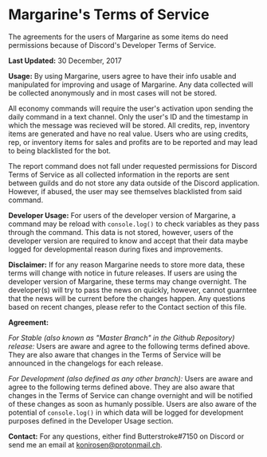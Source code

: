 <h1>Margarine's Terms of Service</h1>
The agreements for the users of Margarine as some items do need permissions because of Discord's Developer Terms of Service.

**Last Updated:** 30 December, 2017

**Usage:**
By using Margarine, users agree to have their info usable and manipulated for improving and usage of Margarine. Any data collected will be collected anonymously and in most cases will not be stored.

All economy commands will require the user's activation upon sending the daily command in a text channel. Only the user's ID and the timestamp in which the message was recieved will be stored. All credits, rep, inventory items are generated and have no real value. Users who are using credits, rep, or inventory items for sales and profits are to be reported and may lead to being blacklisted for the bot.

The report command does not fall under requested permissions for Discord Terms of Service as all collected information in the reports are sent between guilds and do not store any data outside of the Discord application. However, if abused, the user may see themselves blacklisted from said command.

**Developer Usage:**
For users of the developer version of Margarine, a command may be reload with `console.log()` to check variables as they pass through the command. This data is not stored, however, users of the developer version are required to know and accept that their data maybe logged for developmental reason during fixes and improvements.

**Disclaimer:**
If for any reason Margarine needs to store more data, these terms will change with notice in future releases. If users are using the developer version of Margarine, these terms may change overnight. The developer(s) will try to pass the news on quickly, however, cannot guarntee that the news will be current before the changes happen. Any questions based on recent changes, please refer to the Contact section of this file.

**Agreement:**

*For Stable (also known as "Master Branch" in the Github Repository) release:*
Users are aware and agree to the following terms defined above. They are also aware that changes in the Terms of Service will be announced in the changelogs for each release. 

*For Development (also defined as any other branch):*
Users are aware and agree to the following terms defined above. They are also aware that changes in the Terms of Service can change overnight and will be notified of these changes as soon as humanly possible. Users are also aware of the potential of `console.log()` in which data will be logged for development purposes defined in the Developer Usage section.

**Contact:**
For any questions, either find Butterstroke#7150 on Discord or send me an email at konirosen@protonmail.ch.
